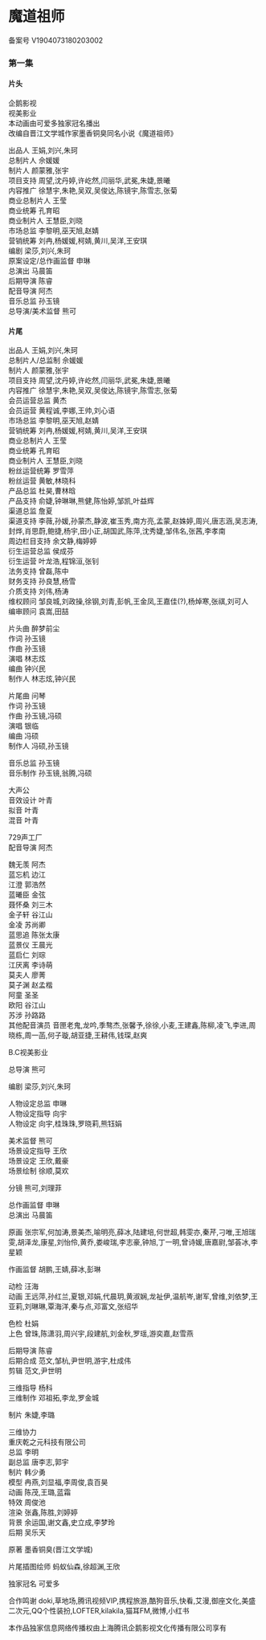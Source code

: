 # 魔道祖师
  
备案号  V1904073180203002  
  
### 第一集
  
#### 片头
  
企鹅影视  
视美影业  
本动画由可爱多独家冠名播出  
改编自晋江文学城作家墨香铜臭同名小说《魔道祖师》  
  
出品人  王娟,刘兴,朱珂  
总制片人  佘媛媛  
制片人  颜蒙雅,张宇  
项目支持  周望,沈丹婷,许屹然,闫丽华,武冕,朱婕,景曦  
内容推广  徐慧宇,朱艳,吴双,吴俊达,陈镜宇,陈雪志,张菊  
商业总制片人  王莹  
商业统筹  孔育昭  
商业制片人  王慧臣,刘晓  
市场总监  李黎明,巫天旭,赵婧  
营销统筹  刘冉,杨媛媛,柯婧,黄川,吴洋,王安琪  
编剧  梁莎,刘兴,朱珂  
原案设定/总作画监督  申琳  
总演出  马晨笛  
后期导演  陈睿  
配音导演  阿杰  
音乐总监  孙玉镜  
总导演/美术监督  熊可  
  
#### 片尾
  
出品人  王娟,刘兴,朱珂  
总制片人/总监制  佘媛媛  
制片人  颜蒙雅,张宇  
项目支持  周望,沈丹婷,许屹然,闫丽华,武冕,朱婕,景曦  
内容推广  徐慧宇,朱艳,吴双,吴俊达,陈镜宇,陈雪志,张菊  
会员运营总监  黄杰  
会员运营  黄程诚,李娜,王帅,刘心语  
市场总监  李黎明,巫天旭,赵婧  
营销统筹  刘冉,杨媛媛,柯婧,黄川,吴洋,王安琪  
商业总制片人  王莹  
商业统筹  孔育昭  
商业制片人  王慧臣,刘晓  
粉丝运营统筹  罗雪萍  
粉丝运营  黄敏,林晓科  
产品总监  杜昊,曹林晗  
产品支持  俞婕,钟琳琳,熊健,陈怡婷,邹凯,叶益辉  
渠道总监  詹夏  
渠道支持  李薇,孙媛,孙蒙杰,静波,崔玉秀,南方亮,孟蒙,赵姝婷,周兴,唐志涵,吴志涛,封烨,肖思蔚,鲍捷,杨宇,田小正,胡国武,陈萍,沈秀婕,邹伟名,张茜,李孝南  
周边栏目支持  余文静,梅婷婷  
衍生运营总监  侯成芬  
衍生运营  叶龙浩,程锦洹,张钊  
法务支持  曾磊,陈中  
财务支持  孙良慧,杨雪  
介质支持  刘伟,杨涛  
维权顾问  邹良城,刘政操,徐钢,刘青,彭帆,王金凤,王嘉佳(?),杨焯寒,张祺,刘可人  
编审顾问  袁嵩,田喆  
  
片头曲  醉梦前尘  
作词  孙玉镜  
作曲  孙玉镜  
演唱  林志炫  
编曲  钟兴民  
制作人  林志炫,钟兴民  
  
片尾曲  问琴  
作词  孙玉镜  
作曲  孙玉镜,冯硕  
演唱  银临  
编曲  冯硕  
制作人  冯硕,孙玉镜  
  
音乐总监  孙玉镜  
音乐制作  孙玉镜,翁腾,冯硕  
  
大声公  
音效设计  叶青  
拟音  叶青  
混音  叶青  
  
   
729声工厂  
配音导演  阿杰  
  
魏无羡  阿杰  
蓝忘机  边江  
江澄  郭浩然  
蓝曦臣  金弦  
聂怀桑  刘三木  
金子轩  谷江山  
金凌  苏尚卿  
蓝思追  陈张太康  
蓝景仪  王晨光  
蓝启仁  刘琮  
江厌离  李诗萌  
莫夫人  廖菁  
莫子渊  赵孟楷  
阿童  圣圣  
欧阳  谷江山  
苏涉  孙路路  
其他配音演员  音匣老鬼,龙吟,季骜杰,张馨予,徐徐,小麦,王建鑫,陈柳,凌飞,李进,周晓栋,周一菡,何子璇,胡亚捷,王耕伟,钱琛,赵爽  
  
  
B.C视美影业  
  
总导演  熊可  
  
编剧  梁莎,刘兴,朱珂  
  
人物设定总监  申琳  
人物设定指导  向宇  
人物设定  向宇,桂珠珠,罗晓莉,熊钰娟  
  
美术监督  熊可  
场景设定指导  王欣  
场景设定  王欣,戴豪  
场景绘制  徐顺,莫欢  
  
分镜  熊可,刘理菲  
  
总作画监督  申琳  
总演出  马晨笛  
  
原画  张宗军,何加涛,景美杰,喻明亮,薛冰,陆建培,何世超,韩雯亦,秦芹,刁唯,王旭瑞雯,胡泽龙,康星,刘怡伶,黄乔,娄峻瑞,李志豪,钟旭,丁一明,曾诗媛,唐嘉尉,邹荟冰,李星颖  
  
作画监督  胡鹏,王婧,薛冰,彭琳  
  
动检  汪海  
动画  王远萍,孙红兰,夏银,邓娟,代晨玥,黄淑娴,龙祉伊,温航岑,谢军,曾维,刘依梦,王亚莉,刘琳琳,覃海洋,秦与点,邓富文,张绍华  
  
色检  杜娟  
上色  曾珠,陈潇羽,周兴宇,段建航,刘金秋,罗瑶,游奕嘉,赵雪燕  
  
后期导演  陈睿  
后期合成  范文,邹杭,尹世明,游宇,杜成伟  
剪辑  范文,尹世明  
  
三维指导  杨科  
三维制作  邓祖拓,李龙,罗金城  
  
制片  朱婕,李璐  
  
三维协力  
重庆乾之元科技有限公司  
总监  李明  
副总监  唐李志,郭宇  
制片  韩少勇  
模型  冉燕,刘显福,李周俊,袁百昊  
动画  陈茂,王璐,蓝霜  
特效  周俊池  
渲染  张鑫,陈胜,刘婷婷  
背景  余运国,谢文鑫,史立成,李梦玲  
后期  吴乐天  
  
原著  墨香铜臭(晋江文学城)  
  
片尾插图绘师  蚂蚁仙森,徐超渊,王欣  
  
独家冠名  可爱多  
  
合作鸣谢  doki,草地场,腾讯视频VIP,携程旅游,酷狗音乐,快看,艾漫,御座文化,美盛二次元,QQ个性装扮,LOFTER,kilakila,猫耳FM,微博,小红书  
  
本作品独家信息网络传播权由上海腾讯企鹅影视文化传播有限公司享有  
